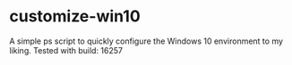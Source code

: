 # customize-win10
A simple ps script to quickly configure the Windows 10 environment to my liking.
Tested with build: 16257
